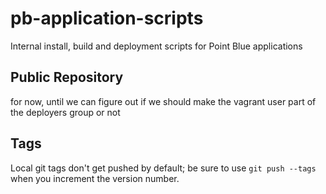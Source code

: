 # pb-application-scripts
Internal install, build and deployment scripts for Point Blue applications

## Public Repository
for now, until we can figure out if we should make the vagrant user part of the deployers group or not

## Tags
Local git tags don't get pushed by default; be sure to use `git push --tags` when you increment the version number.
